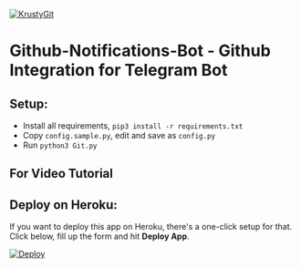 [![KrustyGit](https://img.shields.io/badge/Github-Notifications-Bot?logo=telegram)](https://t.me/krustygitbot)

#  Github-Notifications-Bot - Github Integration for Telegram Bot 

## Setup:
- Install all requirements, `pip3 install -r requirements.txt`
- Copy `config.sample.py`, edit and save as `config.py`
- Run `python3 Git.py`

## For Video Tutorial


## Deploy on Heroku:
If you want to deploy this app on Heroku, there's a one-click setup for that. Click below, fill up the form and hit **Deploy App**.

[![Deploy](https://www.herokucdn.com/deploy/button.svg)](https://heroku.com/deploy?template=https://github.com/shukurenaibotcreate/Github-Notifications-Bot)
